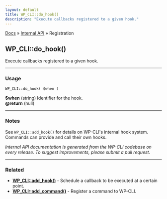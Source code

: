 ```yaml
---
layout: default
title: WP_CLI::do_hook()
description: "Execute callbacks registered to a given hook."
---
```


<a href="/docs/">Docs</a> &raquo; <a href="/docs/internal-api/">Internal API</a> &raquo; Registration

## WP_CLI::do_hook()

Execute callbacks registered to a given hook.

***

### Usage

    WP_CLI::do_hook( $when )

<div>
<strong>$when</strong> (string) Identifier for the hook.<br />
<strong>@return</strong> (null) <br /></p>
</div>


***

### Notes

See `WP_CLI::add_hook()` for details on WP-CLI's internal hook system.
Commands can provide and call their own hooks.


*Internal API documentation is generated from the WP-CLI codebase on every release. To suggest improvements, please submit a pull request.*


***

### Related

<ul>



<li><strong><a href="/docs/internal-api/wp-cli-add-hook/">WP_CLI::add_hook()</a></strong> - Schedule a callback to be executed at a certain point.</li>


<li><strong><a href="/docs/internal-api/wp-cli-add-command/">WP_CLI::add_command()</a></strong> - Register a command to WP-CLI.</li>



</ul>



